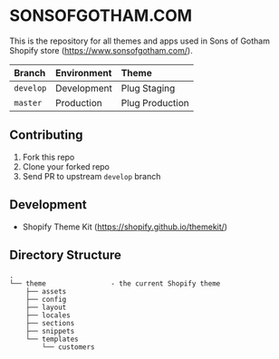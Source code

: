 SONSOFGOTHAM.COM
================

This is the repository for all themes and apps used in Sons of Gotham Shopify store (https://www.sonsofgotham.com/).

| Branch    | Environment | Theme
|:----------|:------------|:---------------
| `develop` | Development | Plug Staging
| `master`  | Production  | Plug Production

## Contributing

1. Fork this repo
2. Clone your forked repo
3. Send PR to upstream `develop` branch

## Development

- Shopify Theme Kit (https://shopify.github.io/themekit/)

## Directory Structure

```
.
└── theme                - the current Shopify theme
    ├── assets
    ├── config
    ├── layout
    ├── locales
    ├── sections
    ├── snippets
    └── templates
        └── customers
```
